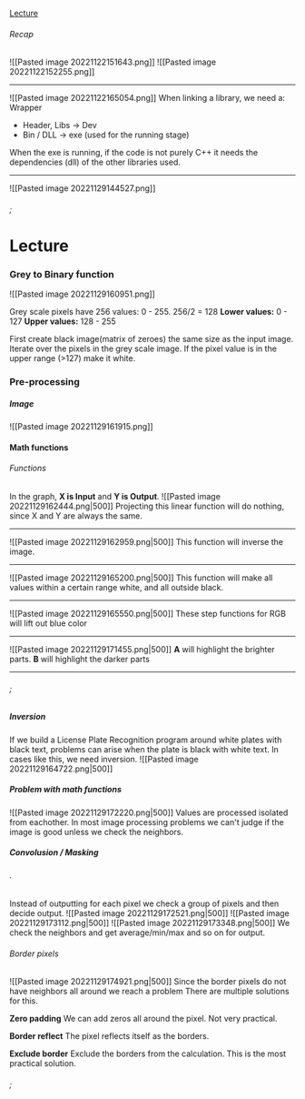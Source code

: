 [Lecture](https://changemakereducation-my.sharepoint.com/personal/susanna_tegnevall_cmeducations_se/_layouts/15/stream.aspx?id=%2Fpersonal%2Fsusanna%5Ftegnevall%5Fcmeducations%5Fse%2FDocuments%2FInspelningar%2FAI%2F12%20Oct%2DLecture%20Homam%20Mokayed%2D20221012%5F170035%2DMeeting%20Recording%2Emp4&nav=%7B%22playbackOptions%22%3A%7B%22startTimeInSeconds%22%3A0%7D%7D)

###### Recap

![[Pasted image 20221122151643.png]]
![[Pasted image 20221122152255.png]]
***
![[Pasted image 20221122165054.png]]
When linking a library, we need a:
Wrapper
- Header, Libs -> Dev 
- Bin / DLL -> exe (used for the running stage)

When the exe is running, if the code is not purely C++ it needs the dependencies (dll) of the other libraries used.
***
![[Pasted image 20221129144527.png]]


###### ;






# Lecture

### Grey to Binary function
![[Pasted image 20221129160951.png]]

Grey scale pixels have 256 values: 0 - 255.
256/2 = 128
**Lower values:** 0 - 127
**Upper values:** 128 - 255

First create black image(matrix of zeroes) the same size as the input image.  Iterate over the pixels in the grey scale image. If the pixel value is in the upper range (>127) make it white.

### Pre-processing
##### Image
![[Pasted image 20221129161915.png]]
#### Math functions
###### Functions
In the graph, **X is Input** and **Y is Output**.
![[Pasted image 20221129162444.png|500]]
Projecting this linear function will do nothing, since X and Y are always the same.
***
![[Pasted image 20221129162959.png|500]]
This function will inverse the image.
***
![[Pasted image 20221129165200.png|500]]
This function will make all values within a certain range white, and all outside black.
***
![[Pasted image 20221129165550.png|500]]
These step functions for RGB will lift out blue color
***
![[Pasted image 20221129171455.png|500]]
**A** will highlight the brighter parts. **B** will highlight the darker parts
***


###### ;

##### Inversion
If we build a License Plate Recognition program around white plates with black text, problems can arise when the plate is black with white text. In cases like this, we need inversion.
![[Pasted image 20221129164722.png|500]]


##### Problem with math functions
![[Pasted image 20221129172220.png|500]]
Values are processed isolated from eachother. In most image processing problems we can't judge if the image is good unless we check the neighbors. 

##### Convolusion / Masking
###### .
Instead of outputting for each pixel we check a group of pixels and then decide output.
![[Pasted image 20221129172521.png|500]]
![[Pasted image 20221129173112.png|500]]
![[Pasted image 20221129173348.png|500]]
We check the neighbors and get average/min/max and so on for output.
###### Border pixels
![[Pasted image 20221129174921.png|500]]
Since the border pixels do not have neighbors all around we reach a problem
There are multiple solutions for this.

**Zero padding**
We can add zeros all around the pixel. Not very practical.

**Border reflect**
The pixel reflects itself as the borders.

**Exclude border**
Exclude the borders from the calculation. This is the most practical solution.


###### ;






